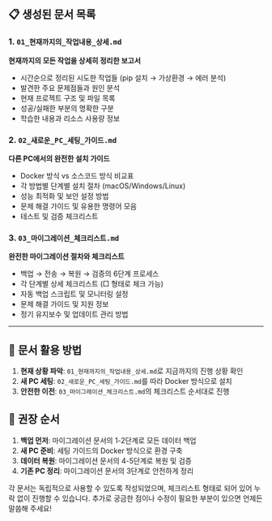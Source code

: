 ## 📋 생성된 문서 목록

### 1. `01_현재까지의_작업내용_상세.md`

**현재까지의 모든 작업을 상세히 정리한 보고서**

- 시간순으로 정리된 시도한 작업들 (pip 설치 → 가상환경 → 에러 분석)
- 발견한 주요 문제점들과 원인 분석
- 현재 프로젝트 구조 및 파일 목록
- 성공/실패한 부분의 명확한 구분
- 학습한 내용과 리소스 사용량 정보

### 2. `02_새로운_PC_세팅_가이드.md`

**다른 PC에서의 완전한 설치 가이드**

- Docker 방식 vs 소스코드 방식 비교표
- 각 방법별 단계별 설치 절차 (macOS/Windows/Linux)
- 성능 최적화 및 보안 설정 방법
- 문제 해결 가이드 및 유용한 명령어 모음
- 테스트 및 검증 체크리스트

### 3. `03_마이그레이션_체크리스트.md`

**완전한 마이그레이션 절차와 체크리스트**

- 백업 → 전송 → 복원 → 검증의 6단계 프로세스
- 각 단계별 상세 체크리스트 (□ 형태로 체크 가능)
- 자동 백업 스크립트 및 모니터링 설정
- 문제 해결 가이드 및 지원 정보
- 정기 유지보수 및 업데이트 관리 방법

---

## 📂 문서 활용 방법

1. **현재 상황 파악**: `01_현재까지의_작업내용_상세.md`로 지금까지의 진행 상황 확인
2. **새 PC 세팅**: `02_새로운_PC_세팅_가이드.md`를 따라 Docker 방식으로 설치
3. **안전한 이전**: `03_마이그레이션_체크리스트.md`의 체크리스트 순서대로 진행

## 🎯 권장 순서

1. **백업 먼저**: 마이그레이션 문서의 1-2단계로 모든 데이터 백업
2. **새 PC 준비**: 세팅 가이드의 Docker 방식으로 환경 구축
3. **데이터 복원**: 마이그레이션 문서의 4-5단계로 복원 및 검증
4. **기존 PC 정리**: 마이그레이션 문서의 3단계로 안전하게 정리

각 문서는 독립적으로 사용할 수 있도록 작성되었으며, 체크리스트 형태로 되어 있어 누락 없이 진행할 수 있습니다. 추가로 궁금한 점이나 수정이 필요한 부분이 있으면 언제든 말씀해 주세요!
